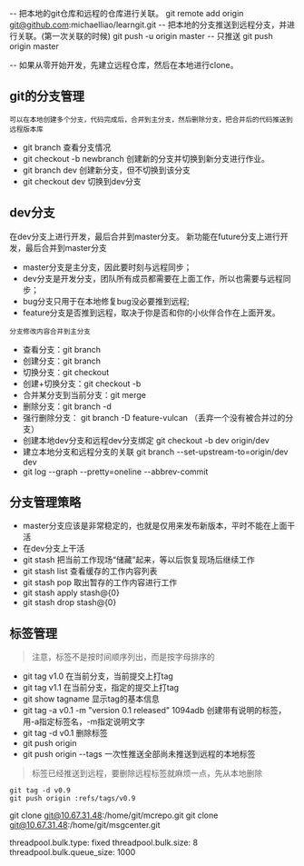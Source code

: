 -- 把本地的git仓库和远程的仓库进行关联。
git remote add origin git@github.com:michaelliao/learngit.git 
-- 把本地的分支推送到远程分支，并进行关联。(第一次关联的时候)
git push -u origin master
-- 只推送
git push origin master

-- 如果从零开始开发，先建立远程仓库，然后在本地进行clone。

## git的分支管理
```
可以在本地创建多个分支，代码完成后，合并到主分支，然后删除分支，把合并后的代码推送到远程版本库
```
* git branch     查看分支情况 
* git checkout -b newbranch   创建新的分支并切换到新分支进行作业。
* git branch dev   创建新分支，但不切换到该分支
* git checkout dev  切换到dev分支

## dev分支
在dev分支上进行开发，最后合并到master分支。
新功能在future分支上进行开发，最后合并到master分支
* master分支是主分支，因此要时刻与远程同步；
* dev分支是开发分支，团队所有成员都需要在上面工作，所以也需要与远程同步；
* bug分支只用于在本地修复bug没必要推到远程;
* feature分支是否推到远程，取决于你是否和你的小伙伴合作在上面开发。


```
分支修改内容合并到主分支
```
* 查看分支：git branch
* 创建分支：git branch <name>
* 切换分支：git checkout <name>
* 创建+切换分支：git checkout -b <name>
* 合并某分支到当前分支：git merge <name>
* 删除分支：git branch -d <name>
* 强行删除分支： git branch -D feature-vulcan  （丢弃一个没有被合并过的分支）
* 创建本地dev分支和远程dev分支绑定 git checkout -b dev origin/dev
* 建立本地分支和远程分支的关联 git branch --set-upstream-to=origin/dev dev   
* git log --graph --pretty=oneline --abbrev-commit

## 分支管理策略
* master分支应该是非常稳定的，也就是仅用来发布新版本，平时不能在上面干活
* 在dev分支上干活
* git stash  把当前工作现场“储藏”起来，等以后恢复现场后继续工作
* git stash list   查看缓存的工作内容列表
* git stash pop    取出暂存的工作内容进行工作
* git stash apply stash@{0}
* git stash drop  stash@{0}

## 标签管理 
> 注意，标签不是按时间顺序列出，而是按字母排序的
* git tag v1.0   在当前分支，当前提交上打tag
* git tag v1.1   在当前分支，指定的提交上打tag
* git show tagname  显示tag的基本信息
* git tag -a v0.1 -m "version 0.1 released" 1094adb   创建带有说明的标签，用-a指定标签名，-m指定说明文字
* git tag -d v0.1  删除标签
* git push origin <tagname>
* git push origin --tags   一次性推送全部尚未推送到远程的本地标签
>标签已经推送到远程，要删除远程标签就麻烦一点，先从本地删除
```
git tag -d v0.9
git push origin :refs/tags/v0.9
```


 git clone git@10.67.31.48:/home/git/mcrepo.git
  git clone git@10.67.31.48:/home/git/msgcenter.git


threadpool.bulk.type: fixed
threadpool.bulk.size: 8
threadpool.bulk.queue_size: 1000